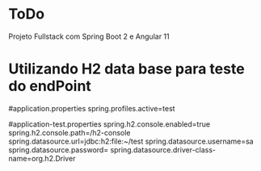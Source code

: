 # ToDo
Projeto Fullstack com Spring Boot 2 e Angular 11

# Utilizando H2 data base para teste do endPoint

#application.properties
spring.profiles.active=test

#application-test.properties
spring.h2.console.enabled=true
spring.h2.console.path=/h2-console
spring.datasource.url=jdbc:h2:file:~/test
spring.datasource.username=sa
spring.datasource.password=
spring.datasource.driver-class-name=org.h2.Driver

